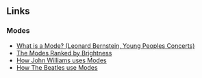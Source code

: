 ## Links

### Modes
- [What is a Mode? (Leonard Bernstein, Young Peoples Concerts)](https://www.youtube.com/watch?v=zkFqFjKZW80)
- [The Modes Ranked by Brightness](https://www.youtube.com/watch?v=jNY_ZCUBmcA)
- [How John Williams uses Modes](https://www.youtube.com/watch?v=RD6bY7WZVxg)
- [How The Beatles use Modes](https://www.youtube.com/watch?v=zY6mtCK9OF4)
